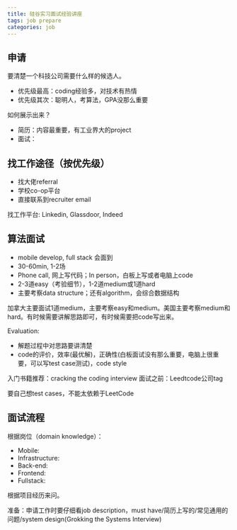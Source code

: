 ```yaml
---
title: 硅谷实习面试经验讲座
tags: job prepare
categories: job
---
```

## 申请
要清楚一个科技公司需要什么样的候选人。
+ 优先级最高：coding经验多，对技术有热情
+ 优先级其次：聪明人，考算法，GPA没那么重要

如何展示出来？
+ 简历：内容最重要，有工业界大的project
+ 面试：

## 找工作途径（按优先级）
+ 找大佬referral
+ 学校co-op平台
+ 直接联系到recruiter email 

找工作平台: Linkedin, Glassdoor, Indeed

## 算法面试
+ mobile develop, full stack 会面到 
+ 30-60min, 1-2场
+ Phone call, 网上写代码；In person，白板上写或者电脑上code
+ 2-3道easy（考验细节），1-2道medium或1道hard
+ 主要考察data structure；还有algorithm，会综合数据结构

加拿大主要面试1道medium，主要考察easy和medium。美国主要考察medium和hard。有时候需要讲解思路即可，有时候需要把code写出来。

Evaluation:
+ 解题过程中对思路要讲清楚
+ code的评价，效率(最优解)，正确性(白板面试没有那么重要，电脑上很重要，可以写test case测试)，code style 

入门书籍推荐：cracking the coding interview
面试之前：Leedtcode公司tag

要自己想test cases，不能太依赖于LeetCode

## 面试流程
根据岗位（domain knowledge）：
+ Mobile:
+ Infrastructure:
+ Back-end:
+ Frontend:
+ Fullstack:

根据项目经历来问。

准备：申请工作时要仔细看job description，must have/简历上写的/常见通用的问题/system design(Grokking the Systems Interview)
